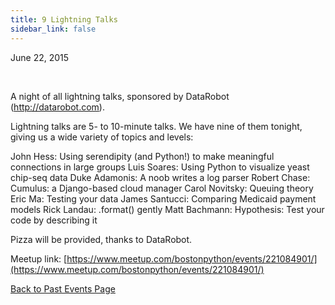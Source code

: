 ```yaml
---
title: 9 Lightning Talks
sidebar_link: false
---
```


June 22, 2015


   

A night of all lightning talks, sponsored by DataRobot (http://datarobot.com).

Lightning talks are 5- to 10-minute talks. We have nine of them tonight, giving us a wide variety of topics and levels:

John Hess: Using serendipity (and Python!) to make meaningful connections in large groups
Luis Soares: Using Python to visualize yeast chip-seq data
Duke Adamonis: A noob writes a log parser
Robert Chase: Cumulus: a Django-based cloud manager
Carol Novitsky: Queuing theory
Eric Ma: Testing your data
James Santucci: Comparing Medicaid payment models
Rick Landau: .format() gently
Matt Bachmann: Hypothesis: Test your code by describing it

Pizza will be provided, thanks to DataRobot.


Meetup link: [https://www.meetup.com/bostonpython/events/221084901/](https://www.meetup.com/bostonpython/events/221084901/)

[Back to Past Events Page](index.md)